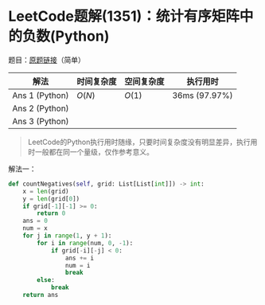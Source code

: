 # LeetCode题解(1351)：统计有序矩阵中的负数(Python)

题目：[原题链接](https://leetcode-cn.com/problems/count-negative-numbers-in-a-sorted-matrix/)（简单）

| 解法           | 时间复杂度 | 空间复杂度 | 执行用时      |
| -------------- | ---------- | ---------- | ------------- |
| Ans 1 (Python) | $O(N)$     | $O(1)$     | 36ms (97.97%) |
| Ans 2 (Python) |            |            |               |
| Ans 3 (Python) |            |            |               |

>  LeetCode的Python执行用时随缘，只要时间复杂度没有明显差异，执行用时一般都在同一个量级，仅作参考意义。

解法一：

```python
def countNegatives(self, grid: List[List[int]]) -> int:
    x = len(grid)
    y = len(grid[0])
    if grid[-1][-1] >= 0:
        return 0
    ans = 0
    num = x
    for j in range(1, y + 1):
        for i in range(num, 0, -1):
            if grid[-i][-j] < 0:
                ans += i
                num = i
                break
        else:
            break
    return ans
```
